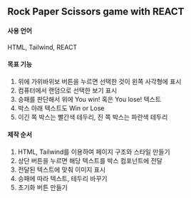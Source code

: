 ## Rock Paper Scissors game with REACT

#### 사용 언어
HTML, Tailwind, REACT

#### 목표 기능
1. 위에 가위바위보 버튼을 누르면 선택한 것이 왼쪽 사각형에 표시
2. 컴퓨터에서 랜덤으로 선택한 보기 표시
3. 승패를 판단해서 위에 You win! 혹은 You lose! 텍스트
4. 박스 아래 텍스트도 Win or Lose
5. 이긴 쪽 박스는 빨간색 테두리, 진 쪽 박스는 파란색 테두리

#### 제작 순서
1. HTML, Tailwind를 이용하여 페이지 구조와 스타일 만들기
2. 상단 버튼을 누르면 해당 텍스트를 박스 컴포넌트에 전달
3. 전달된 텍스트에 맞춰 이미지 표시
4. 승패에 따라 텍스트, 테두리 바꾸기
5. 초기화 버튼 만들기